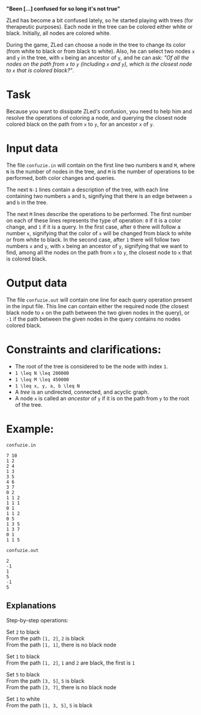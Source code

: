 **"Been […] confused for so long it's not true"**

ZLed has become a bit confused lately, so he started playing with trees (for therapeutic purposes). Each node in the tree can be colored either white or black. Initially, all nodes are colored white.

During the game, ZLed can choose a node in the tree to change its color (from white to black or from black to white). Also, he can select two nodes `x` and `y` in the tree, with `x` being an ancestor of `y`, and he can ask: *"Of all the nodes on the path from `x` to `y` (including `x` and `y`), which is the closest node to `x` that is colored black?"*.

# Task
Because you want to dissipate ZLed's confusion, you need to help him and resolve the operations of coloring a node, and querying the closest node colored black on the path from `x` to `y`, for an ancestor `x` of `y`.

# Input data
The file `confuzie.in` will contain on the first line two numbers `N` and `M`, where `N` is the number of nodes in the tree, and `M` is the number of operations to be performed, both color changes and queries.

The next `N-1` lines contain a description of the tree, with each line containing two numbers `a` and `b`, signifying that there is an edge between `a` and `b` in the tree.

The next `M` lines describe the operations to be performed. The first number on each of these lines represents the type of operation: `0` if it is a color change, and `1` if it is a query. In the first case, after `0` there will follow a number `x`, signifying that the color of `x` will be changed from black to white or from white to black. In the second case, after `1` there will follow two numbers `x` and `y`, with `x` being an ancestor of `y`, signifying that we want to find, among all the nodes on the path from `x` to `y`, the closest node to `x` that is colored black.

# Output data
The file `confuzie.out` will contain one line for each query operation present in the input file. This line can contain either the required node (the closest black node to `x` on the path between the two given nodes in the query), or `-1` if the path between the given nodes in the query contains no nodes colored black.

# Constraints and clarifications:
* The root of the tree is considered to be the node with index `1`.
* `1 \leq N \leq 200000`
* `1 \leq M \leq 450000`
* `1 \leq x, y, a, b \leq N`
* A *tree* is an undirected, connected, and acyclic graph.
* A node `x` is called an *ancestor* of `y` if it is on the path from `y` to the root of the tree.

# Example:

`confuzie.in`  
```
7 10
1 2
2 4
1 3
3 5
4 6
3 7
0 2
1 1 2
1 1 1
0 1
1 1 2
0 5
1 3 5
1 3 7
0 1
1 1 5
```

`confuzie.out`
```
2
-1
1
5
-1
5
```

Explanations
---

Step-by-step operations:

Set `2` to black  
From the path `[1, 2]`, `2` is black  
From the path `[1, 1]`, there is no black node  

Set `1` to black  
From the path `[1, 2]`, `1` and `2` are black, the first is `1`  

Set `5` to black  
From the path `[3, 5]`, `5` is black  
From the path `[3, 7]`, there is no black node  

Set `1` to white  
From the path `[1, 3, 5]`, `5` is black